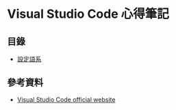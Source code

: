 Visual Studio Code 心得筆記
====

目錄
----
+ [設定語系](set_display_language.md)

參考資料
---
+ [Visual Studio Code official website](https://code.visualstudio.com/)
